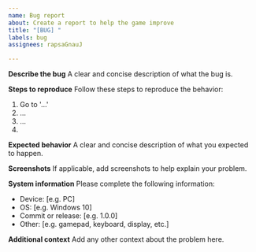 ```yaml
---
name: Bug report
about: Create a report to help the game improve
title: "[BUG] "
labels: bug
assignees: rapsaGnauJ

---
```


**Describe the bug**
A clear and concise description of what the bug is.

**Steps to reproduce**
Follow these steps to reproduce the behavior:
1. Go to '...'
2. ...
3. ...
4. 

**Expected behavior**
A clear and concise description of what you expected to happen.

**Screenshots**
If applicable, add screenshots to help explain your problem.

**System information**
Please complete the following information:
 - Device: [e.g. PC]
 - OS: [e.g. Windows 10]
 - Commit or release: [e.g. 1.0.0]
 - Other: [e.g. gamepad, keyboard, display, etc.]

**Additional context**
Add any other context about the problem here.
